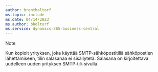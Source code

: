 ```yaml
---
author: brentholtorf
ms.topic: include
ms.date: 04/14/2023
ms.author: bholtorf
ms.service: dynamics-365-business-central
---
```


> [!NOTE]
> Kun kopioit yrityksen, joka käyttää SMTP-sähköpostitiliä sähköpostien lähettämiseen, tilin salasanaa ei sisällytetä. Salasana on kirjoitettava uudelleen uuden yrityksen SMTP-tili-sivulla.

